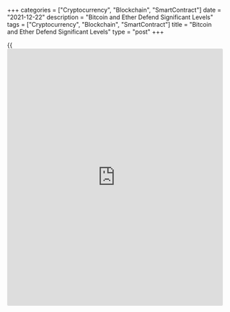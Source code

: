 +++
categories = ["Cryptocurrency", "Blockchain", "SmartContract"]
date = "2021-12-22"
description = "Bitcoin and Ether Defend Significant Levels"
tags = ["Cryptocurrency", "Blockchain", "SmartContract"]
title = "Bitcoin and Ether Defend Significant Levels"
type = "post"
+++

{{<iframe id="large-banner" src="https://www.bounty.group/#slide=8.0" width="100%" height="600" scrolling="no" style="border: 0px solid rgb(216, 221, 230); border-radius: 3px;">}}

The cryptocurrency market has gained another 1.8% over the past 24
hours, bringing its total capitalisation to $2.28 trillion. The index
has been choking on growth for the past three weeks at the $2.3 mark, so
further rise promises to strengthen the bullish case, at least in the
short term.

![Bitcoin and Ether Defend Significant Levels][1]

The cryptocurrency fear and greed index has jumped to 45. This is a fear
territory, but very close to neutral territory. Judging by the continued
demand for risky assets in traditional markets and the positive
performance of cryptocurrencies as of this morning, this index could
well continue to rise at the end of the day.

Bitcoin is trading near $49,000, returning to the highs of the last week
and a half, adding 1.3% in 24 hours and 2.3% over seven days.

![Bitcoin and Ether Defend Significant Levels][2]

Technically, the first cryptocurrency managed to close noticeably above
its simple 200-day moving average, which could spur demand from those
buyers who were waiting for the battle for that important level to
unfold.

The price of Ether is above $4K, which is also a positive signal for the
entire crypto market.

The situation looks like Ether staying above $4K and Bitcoin staying
above the 200-day average is fuelling buying among smaller altcoins.
Keeping key currencies above psychological marks fuels hopes that the
market has not switched to bearish mode.

On the other hand, we remain wary of the crypto market outlook, noting
that Bitcoin and Ether look like clinging to meaningful levels. The
bearish scenario can only be cancelled if growth develops from current
levels.

_Source:[FXPro][3]_

   1. /files/downloads/a/3/a/a3a7f4602fd4e64478ef04af32ae5859_a0a60bdaa8dc76f12eaa59d62ef446b1.png
   2. /files/downloads/e/f/0/ef07854c7dfbec96f49f00ef2c950713_172f3e9207b7d3338e989f41637b3d4c.png
   3. /geturl/index/d18eed6caf2ea044f03bf7d1973d7c099a8f5e0e/